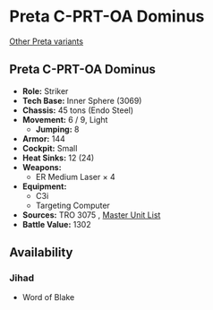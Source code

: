 # Preta C-PRT-OA Dominus 

[Other Preta variants](../preta.md) 

## Preta C-PRT-OA Dominus 

- **Role:** Striker 
- **Tech Base:** Inner Sphere (3069) 
- **Chassis:** 45 tons (Endo Steel) 
- **Movement:** 6 / 9, Light 
  - **Jumping:** 8 
- **Armor:** 144 
- **Cockpit:** Small 
- **Heat Sinks:** 12 (24) 
- **Weapons:** 
  - ER Medium Laser × 4 
- **Equipment:** 
  - C3i 
  - Targeting Computer 
- **Sources:** TRO 3075 , [Master Unit List](http://masterunitlist.info/Unit/Details/2574/preta-c-prt-oa-dominus) 
- **Battle Value:** 1302 

## Availability 

### Jihad 

- Word of Blake 

